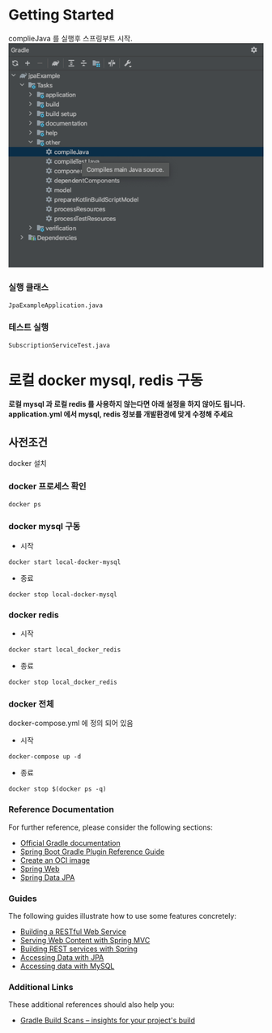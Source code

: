 # Getting Started

complieJava 를 실행후 스프링부트 시작.
![img.png](img.png)

### 실행 클래스

~~~
JpaExampleApplication.java
~~~

### 테스트 실행

~~~
SubscriptionServiceTest.java
~~~

# 로컬 docker mysql, redis 구동

<strong>로컬 mysql 과 로컬 redis 를 사용하지 않는다면 아래 설정을 하지 않아도 됩니다.</strong>
<strong>application.yml 에서 mysql, redis 정보를 개발환경에 맞게 수정해 주세요</strong>

## 사전조건

docker 설치

### docker 프로세스 확인

~~~
docker ps
~~~

### docker mysql 구동

- 시작

~~~
docker start local-docker-mysql
~~~

- 종료

~~~
docker stop local-docker-mysql
~~~

### docker redis

- 시작

~~~
docker start local_docker_redis
~~~

- 종료

~~~
docker stop local_docker_redis
~~~

### docker 전체

docker-compose.yml 에 정의 되어 있음

- 시작

~~~
docker-compose up -d
~~~

- 종료

~~~
docker stop $(docker ps -q)
~~~

### Reference Documentation

For further reference, please consider the following sections:

* [Official Gradle documentation](https://docs.gradle.org)
* [Spring Boot Gradle Plugin Reference Guide](https://docs.spring.io/spring-boot/docs/2.4.5/gradle-plugin/reference/html/)
* [Create an OCI image](https://docs.spring.io/spring-boot/docs/2.4.5/gradle-plugin/reference/html/#build-image)
* [Spring Web](https://docs.spring.io/spring-boot/docs/2.4.5/reference/htmlsingle/#boot-features-developing-web-applications)
* [Spring Data JPA](https://docs.spring.io/spring-boot/docs/2.4.5/reference/htmlsingle/#boot-features-jpa-and-spring-data)

### Guides

The following guides illustrate how to use some features concretely:

* [Building a RESTful Web Service](https://spring.io/guides/gs/rest-service/)
* [Serving Web Content with Spring MVC](https://spring.io/guides/gs/serving-web-content/)
* [Building REST services with Spring](https://spring.io/guides/tutorials/bookmarks/)
* [Accessing Data with JPA](https://spring.io/guides/gs/accessing-data-jpa/)
* [Accessing data with MySQL](https://spring.io/guides/gs/accessing-data-mysql/)

### Additional Links

These additional references should also help you:

* [Gradle Build Scans – insights for your project's build](https://scans.gradle.com#gradle)

